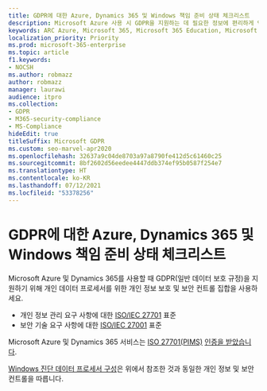 ```yaml
---
title: GDPR에 대한 Azure, Dynamics 365 및 Windows 책임 준비 상태 체크리스트
description: Microsoft Azure 사용 시 GDPR을 지원하는 데 필요한 정보에 편리하게 액세스할 수 있습니다.
keywords: ARC Azure, Microsoft 365, Microsoft 365 Education, Microsoft 365 설명서, GDPR
localization_priority: Priority
ms.prod: microsoft-365-enterprise
ms.topic: article
f1.keywords:
- NOCSH
ms.author: robmazz
author: robmazz
manager: laurawi
audience: itpro
ms.collection:
- GDPR
- M365-security-compliance
- MS-Compliance
hideEdit: true
titleSuffix: Microsoft GDPR
ms.custom: seo-marvel-apr2020
ms.openlocfilehash: 32637a9c04de8703a97a8790fe412d5c61460c25
ms.sourcegitcommit: 8bf2602d56eedee4447ddb374ef95b0587f254e7
ms.translationtype: HT
ms.contentlocale: ko-KR
ms.lasthandoff: 07/12/2021
ms.locfileid: "53378256"
---
```

# <a name="azure-dynamics-365-and-windows-accountability-readiness-checklist-for-the-gdpr"></a>GDPR에 대한 Azure, Dynamics 365 및 Windows 책임 준비 상태 체크리스트

Microsoft Azure 및 Dynamics 365를 사용할 때 GDPR(일반 데이터 보호 규정)을 지원하기 위해 개인 데이터 프로세서를 위한 개인 정보 보호 및 보안 컨트롤 집합을 사용하세요.

- 개인 정보 관리 요구 사항에 대한 [ISO/IEC 27701](https://www.iso.org/standard/71670.html) 표준
- 보안 기술 요구 사항에 대한 [ISO/IEC 27001](https://www.iso.org/standard/54534.html) 표준

Microsoft Azure 및 Dynamics 365 서비스는 [ISO 27701(PIMS)](offering-iso-27701.md) [인증을 받았습니다](https://servicetrust.microsoft.com/ViewPage/MSComplianceGuideV3?command=Download&downloadType=Document&downloadId=00af6c3e-7f3e-4e0d-8b0e-79f45ef2cef1&tab=7027ead0-3d6b-11e9-b9e1-290b1eb4cdeb&docTab=7027ead0-3d6b-11e9-b9e1-290b1eb4cdeb_ISO_Reports).

[Windows 진단 데이터 프로세서 구성](/windows/privacy/configure-windows-diagnostic-data-in-your-organization)은 위에서 참조한 것과 동일한 개인 정보 및 보안 컨트롤을 따릅니다.